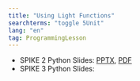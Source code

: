 ```yaml
---
title: "Using Light Functions"
searchterms: "toggle 5Unit"
lang: "en"
tag: ProgrammingLesson
---
```

 <ul>

 <li class="ng-binding">SPIKE 2 Python Slides:
 <a href="PyProgrammingLessons/LightFunctions.pptx">PPTX</a>,
 <a href="PyProgrammingLessons/LightFunctions.pdf">PDF</a>
 </li>
 <li class="ng-binding">SPIKE 3 Python Slides:
 </li>
 </ul>
